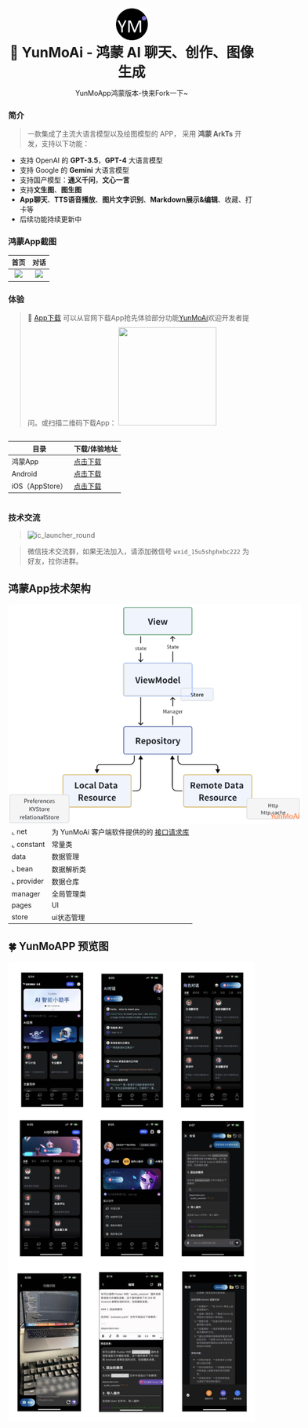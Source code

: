 <a name="readme-top"></a>

<br />
<div align="center">
   <a href="https://github.com/gracienewd/openharmony-App-YunmoAi">
    <img alt="ic_launcher_round" src="https://github.com/gracienewd/openharmony-App-YunmoAi/blob/master/doc/images/ic_launcher_round.png" width="65">
  </a>
  <h1 style="margin: 0;" align="center">🚀 YunMoAi - 鸿蒙 AI 聊天、创作、图像生成</h1>
  <p>
    YunMoApp鸿蒙版本-快来Fork一下~
  </p>
</div>

### 简介
> 一款集成了主流大语言模型以及绘图模型的 APP， 采用 **鸿蒙 ArkTs** 开发，支持以下功能：
- 支持 OpenAI 的 **GPT-3.5**，**GPT-4** 大语言模型
- 支持 Google 的 **Gemini** 大语言模型
- 支持国产模型：**通义千问**，**文心一言**
- 支持**文生图**、**图生图**
- **App聊天**、**TTS语音播放**、**图片文字识别**、**Markdown展示&编辑**、收藏、打卡等
- 后续功能持续更新中

### 鸿蒙App截图
|                                                首页                                                |                                                对话                                                | 
   |:------------------------------------------------------------------------------------------------:|:------------------------------------------------------------------------------------------------:| 
| <img  width="200" src="https://yunmonitor.oss-cn-hangzhou.aliyuncs.com/github/hongmeng_1.png" /> | <img  width="200" src="https://yunmonitor.oss-cn-hangzhou.aliyuncs.com/github/hongmeng_2.png" /> | 


### 体验
> 🌈 [App下载](http://yunmoapp.yunmonitor.com/) 可以从官网下载App抢先体验部分功能[YunMoAi](http://yunmoapp.yunmonitor.com/)欢迎开发者提问。或扫描二维码下载App：
> <img height="200px" width="200px" style="margin-top:10px;" src="https://yunmonitor.oss-cn-hangzhou.aliyuncs.com/github/httpsm.yunmonitor.comdownload%20%281%29.png" />

<div style="display:flex;flex-direction:row;just-content:center;align-items:center;width:'100%'">

| 目录            | 下载/体验地址                                                                                                                  | 
|---------------|--------------------------------------------------------------------------------------------------------------------------|
| 鸿蒙App         | [点击下载](https://github.com/gracienewd/openharmony-App-YunmoAi/blob/master/doc/app/heelo-default-1.0.0.app)                |
| Android       | [点击下载](https://yunmonitor.oss-cn-hangzhou.aliyuncs.com/app/yunmoai_website.apk) |
| iOS（AppStore） | [点击下载](https://apps.apple.com/cn/app/yunmoai/id6503045016)                                                               |

</div>


### 技术交流

> <img alt="ic_launcher_round" src="https://yunmonitor.oss-cn-hangzhou.aliyuncs.com/github/wechat.jpg" width="300">

>  微信技术交流群，如果无法加入，请添加微信号 `wxid_15u5shphxbc222` 为好友，拉你进群。

## 鸿蒙App技术架构

<div style="position:absolute;">
   <img height="450px" src="https://github.com/gracienewd/openharmony-App-YunmoAi/blob/master/doc/images/architecture.png" align="right" />
</div>

**开发工具**
- DevEco Studio NEXT Developer Beta1
- Build Version: 5.0.3.403

**语言**
- ArkTs [👉前往](https://developer.huawei.com/consumer/cn/doc/harmonyos-guides-V2/arkts-get-started-0000001504769321-V2)

**架构**
- Base on [MVVM](https://en.wikipedia.org/wiki/Model%E2%80%93view%E2%80%93viewmodel) + [Repository](https://docs.microsoft.com/ja-jp/dotnet/architecture/microservices/microservice-ddd-cqrs-patterns/infrastructure-persistence-layer-design)

<br />
<br />
<br />

<br />
<br />
<br />


## 鸿蒙App代码结构

| 目录         | 说明                                                                                                                                                     |
|------------|--------------------------------------------------------------------------------------------------------------------------------------------------------|
| common     | 通用包                                                                                                                                                    |
| ⌞ net      | 为 YunMoAi 客户端软件提供的的 <a href="https://github.com/gracienewd/openharmony-App-YunmoAi/blob/master/entry/src/main/ets/common/net/RequestUtils.ets">接口请求库</a> |
| ⌞ constant | 常量类                                                                                                                                                    |
| data       | 数据管理                                                                                                                                                   |
| ⌞ bean     | 数据解析类                                                                                                                                                  |
| ⌞ provider | 数据仓库                                                                                                                                                   | |
| manager    | 全局<a src="https://github.com/gracienewd/openharmony-App-YunmoAi/tree/master/entry/src/main/ets/manager">管理类</a>                                        |
| pages      | UI                                                                                                                                                     |
| store      | ui<a src="https://github.com/gracienewd/openharmony-App-YunmoAi/tree/master/entry/src/main/ets/store">状态管理</a>                                         |

## 🍀 YunMoAPP 预览图

![image](https://github.com/gracienewd/openharmony-App-YunmoAi/blob/master/doc/images/app_images.jpg)


